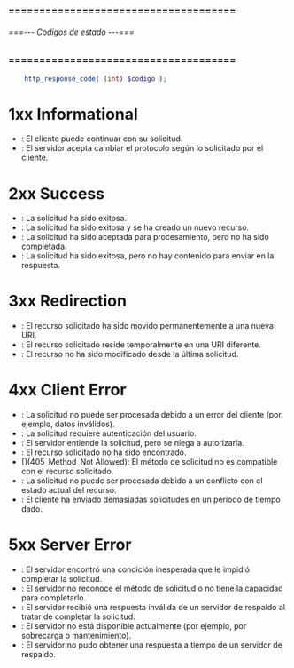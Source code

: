 ### ===================================== ###
###### ===--- Codigos de estado ---=== ######
### ===================================== ###

<!-- Los diferentes codigos de estado que podemos recibir son los siguientes. -->

```php
	http_response_code( (int) $codigo );
```

# 1xx Informational
*   [](100_Continue): El cliente puede continuar con su solicitud.
*	[](101_Switching_Protocols): El servidor acepta cambiar el protocolo según lo solicitado por el cliente.
# 2xx Success
*	[](200_OK): La solicitud ha sido exitosa.
*	[](201_Created): La solicitud ha sido exitosa y se ha creado un nuevo recurso.
*	[](202_Accepted): La solicitud ha sido aceptada para procesamiento, pero no ha sido completada.
*	[](204_No_Content): La solicitud ha sido exitosa, pero no hay contenido para enviar en la respuesta.
# 3xx Redirection
*	[](301_Moved_Permanently): El recurso solicitado ha sido movido permanentemente a una nueva URI.
*	[](302_Found): El recurso solicitado reside temporalmente en una URI diferente.
*	[](304_Not_Modified): El recurso no ha sido modificado desde la última solicitud.
# 4xx Client Error
*	[](400_Bad_Request): La solicitud no puede ser procesada debido a un error del cliente (por ejemplo, datos inválidos).
*	[](401_Unauthorized): La solicitud requiere autenticación del usuario.
*	[](403_Forbidden): El servidor entiende la solicitud, pero se niega a autorizarla.
*	[](404_Not_Found): El recurso solicitado no ha sido encontrado.
*	[](405_Method_Not Allowed): El método de solicitud no es compatible con el recurso solicitado.
*	[](409_Conflict): La solicitud no puede ser procesada debido a un conflicto con el estado actual del recurso.
*	[](429_Too_Many_Requests): El cliente ha enviado demasiadas solicitudes en un periodo de tiempo dado.
# 5xx Server Error
*	[](500_Internal_Server_Error): El servidor encontró una condición inesperada que le impidió completar la solicitud.
*	[](501_Not_Implemented): El servidor no reconoce el método de solicitud o no tiene la capacidad para completarlo.
*	[](502_Bad_Gateway): El servidor recibió una respuesta inválida de un servidor de respaldo al tratar de completar la solicitud.
*	[](503_Service_Unavailable): El servidor no está disponible actualmente (por ejemplo, por sobrecarga o mantenimiento).
*	[](504_Gateway_Timeout): El servidor no pudo obtener una respuesta a tiempo de un servidor de respaldo.
